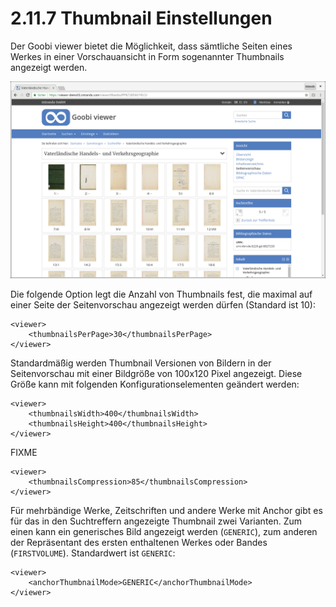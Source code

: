 # 2.11.7 Thumbnail Einstellungen

Der Goobi viewer bietet die Möglichkeit, dass sämtliche Seiten eines Werkes in einer Vorschauansicht in Form sogenannter Thumbnails angezeigt werden.

![Seitenvorschau](../../.gitbook/assets/seitenvorschau.png)

Die folgende Option legt die Anzahl von Thumbnails fest, die maximal auf einer Seite der Seitenvorschau angezeigt werden dürfen \(Standard ist 10\):

```markup
<viewer>
    <thumbnailsPerPage>30</thumbnailsPerPage>
</viewer>
```

Standardmäßig werden Thumbnail Versionen von Bildern in der Seitenvorschau mit einer Bildgröße von 100x120 Pixel angezeigt. Diese Größe kann mit folgenden Konfigurationselementen geändert werden:

```markup
<viewer>
    <thumbnailsWidth>400</thumbnailsWidth>
    <thumbnailsHeight>400</thumbnailsHeight>
</viewer>
```

FIXME 

```markup
<viewer>
    <thumbnailsCompression>85</thumbnailsCompression>
</viewer>
```

Für mehrbändige Werke, Zeitschriften und andere Werke mit Anchor gibt es für das in den Suchtreffern angezeigte Thumbnail zwei Varianten.  Zum einen kann ein generisches Bild angezeigt werden \(`GENERIC`\), zum anderen der Repräsentant des ersten enthaltenen Werkes oder Bandes \(`FIRSTVOLUME`\). Standardwert ist `GENERIC`:

```markup
<viewer>
    <anchorThumbnailMode>GENERIC</anchorThumbnailMode>
</viewer>
```




